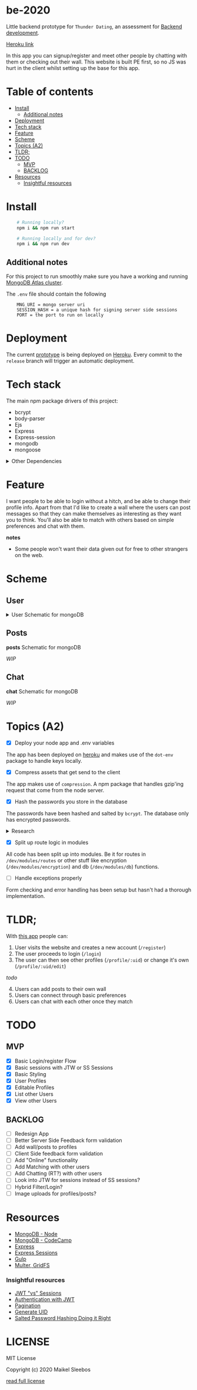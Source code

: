 # be-2020

Little backend prototype for `Thunder Dating`, an assessment for [Backend development](https://github.com/cmda-bt/be-course-19-20).

[Heroku link](https://be-2020.herokuapp.com/)

In this app you can signup/register and meet other people by chatting with them or checking out their wall.
This website is built PE first, so no JS was hurt in the client whilst setting up the base for this app.

# Table of contents

* [Install](#install)
    * [Additional notes](#additional-notes)
* [Deployment](#deployment)
* [Tech stack](#tech-stack)
* [Feature](#feature)
* [Scheme](#scheme)
* [Topics (A2)](#topics-a2)
* [TLDR;](#tldr)
* [TODO](#todo)
    * [MVP](#mvp)
    * [BACKLOG](#backlog)
* [Resources](#resources)
    * [Insightful resources](#insightful-resources)

# Install

```bash
    # Running locally?
    npm i && npm run start
```

```bash
    # Running locally and for dev?
    npm i && npm run dev
```

## Additional notes

For this project to run smoothly make sure you have a working and running [MongoDB Atlas cluster](https://www.mongodb.com/cloud).

The `.env` file should contain the following
```env
    MNG_URI = mongo server uri
    SESSION_HASH = a unique hash for signing server side sessions
    PORT = the port to run on locally
```

# Deployment

The current [prototype](https://be-2020.herokuapp.com/) is being deployed on [Heroku](https://www.heroku.com/).
Every commit to the `release` branch will trigger an automatic deployment.

# Tech stack

The main npm package drivers of this project:

- bcrypt
- body-parser
- Ejs
- Express
- Express-session
- mongodb
- mongoose

<details>
    <summary>Other Dependencies</summary>

- dotenv
- Concurrently
- Gulp (and small gulp packages)
- nodemon
- node-fetch
- node-sass

</details>

# Feature

I want people to be able to login without a hitch, and be able to change their profile info. Apart from that I'd like to create a wall where the users can post messages so that they can make themselves as interesting as they want you to think. You'll also be able to match with others based on simple preferences and chat with them.

**notes**

* Some people won't want their data given out for free to other strangers on the web.

# Scheme

## User

<details>
<summary> 
    User Schematic for mongoDB 
</summary>

```js
{
    objId: objectId,
    displayName: {
        type:String,
        required: true,
    },
    password: {
        type:String,
        required: true
    },
    firstName: {
        type:String,
        required: true
    },
    middleName: {
        type:String
    },
    lastName: {
        type:String,
        required: true
    },
    favoriteColor: {
        type:String,
        required: true
    },
    dob: {
        type: Date,
        required: true
    },
    bio: {
        type:String,
    },
    email: {
        type: String, 
        unique: true
    },
    gender:{
        type: String,
        required: true
    },
    hidePersonalData:{
        type: Boolean,
        required: true,
        default: true
    },
    uid:{
        type: String,
        require: true
    }
}
```

</details>

## Posts

**posts** Schematic for mongoDB

*WIP*

## Chat

**chat** Schematic for mongoDB

*WIP*

# Topics (A2)
- [x] Deploy your node app  and .env variables

The app has been deployed on [heroku](https://be-2020.herokuapp.com/) and makes use of the `dot-env` package to handle keys locally. 

- [x] Compress assets that get send to the client

The app makes use of `compression`. A npm package that handles gzip'ing request that come from the node server.
- [x] Hash the passwords you store in the database

The passwords have been hashed and salted by `bcrypt`. The database only has encrypted passwords.

<details>
<summary>Research</summary>

Keeping your account safe and secure is of course a big deal. Now that hackers get relatively good tools for less compared to the olden days it's in a developers best interest to keep user accounts safe. Many hackers/breaches have brought to light that some hashing methods and mechanism aren't up to par to todays standard.


References and _"Light"_ reading concerning the subject:

- [Salted Password Hashing Doing it Right](https://www.codeproject.com/Articles/704865/Salted-Password-Hashing-Doing-it-Right)
- [Common Credentials (Raw File)](https://raw.githubusercontent.com/danielmiessler/SecLists/master/Passwords/Common-Credentials/10-million-password-list-top-10000.txt)
</details>

- [x] Split up route logic in modules 

All code has been split up into modules. Be it for routes in `/dev/modules/routes` or other stuff like encryption (`/dev/modules/encryption`)  and db (`/dev/modules/db`) functions. 

- [ ] Handle exceptions properly

Form checking and error handling has been setup but hasn't had a thorough implementation.

# TLDR;
With [this app](https://be-2020.herokuapp.com/) people can: 

1. User visits the website and creates a new account (`/register`)
2. The user proceeds to login (`/login`)
3. The user can then see other profiles (`/profile/:uid`) or change it's own (`/profile/:uid/edit`) 

*todo*

4. Users can add posts to their own wall
5. Users can connect through basic preferences
6. Users can chat with each other once they match

# TODO

## MVP

* [x] Basic Login/register Flow
* [x] Basic sessions with JTW or SS Sessions
* [x] Basic Styling
* [x] User Profiles
* [x] Editable Profiles
* [x] List other Users
* [x] View other Users

## BACKLOG

* [ ] Redesign App
* [ ] Better Server Side Feedback form validation
* [ ] Add wall/posts to profiles
* [ ] Client Side feedback form validation
* [ ] Add "Online" functionality
* [ ] Add Matching with other users
* [ ] Add Chatting (RT?) with other users
* [ ] Look into JTW for sessions instead of SS sessions?
* [ ] Hybrid Filter/Login?
* [ ] Image uploads for profiles/posts?

# Resources
- [MongoDB - Node](http://mongodb.github.io/node-mongodb-native/3.4/quick-start/quick-start/)
- [MongoDB - CodeCamp](https://www.freecodecamp.org/news/introduction-to-mongoose-for-mongodb-d2a7aa593c57/)
- [Express](https://expressjs.com/en/4x/api.html)
- [Express Sessions](https://www.npmjs.com/package/express-session)
- [Gulp](https://gulpjs.com/docs/en/api/concepts/)
- [Multer, GridFS](https://bezkoder.com/node-js-upload-store-images-mongodb/)

### Insightful resources
- [JWT "vs" Sessions](https://stackoverflow.com/questions/43452896/authentication-jwt-usage-vs-session)
- [Authentication with JWT](https://blog.usejournal.com/sessionless-authentication-withe-jwts-with-node-express-passport-js-69b059e4b22c)
- [Pagination](https://codeforgeek.com/server-side-pagination-using-node-and-mongo/)
- [Generate UID](https://stackoverflow.com/questions/18524125/req-query-and-req-param-in-expressjs)
- [Salted Password Hashing Doing it Right](https://www.codeproject.com/Articles/704865/Salted-Password-Hashing-Doing-it-Right)

# LICENSE

MIT License

Copyright (c) 2020 Maikel Sleebos

[read full license](LICENSE)